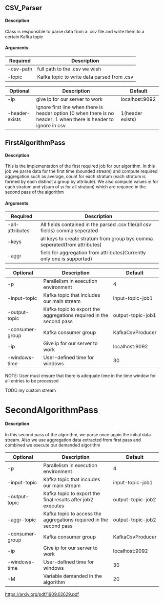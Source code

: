 

## CSV_Parser
#### Description    
Class is responsible to parse data from a .csv file and write them to a certain Kafka topic


#### Arguments

|  Required  | Description |
| ------ | ------ |
| -csv-path | full path to the .csv we wish |
| -topic | Kafka topic to write data parsed from .csv |


|  Optional  | Description  | Default |
| ------ | ------ | ------ |
| -ip |  give ip for our server to work | localhost:9092 |
| -header-exists | Ignore first line when there is header option (0 when there is no header, 1 when there is header to ignore in csv | 1(header exists) |

## FirstAlgorithmPass
#### Description    

This is the implementation of the first required job for our algorithm. In this job we parse data for the first time (bounded stream) and compute required aggregation such as average, count for each stratum (each stratum is formed by each distinct a group by attribute). We also compute values γi for each stratum and γ(sum of γι for all stratum) which are required in the second pass of the algorithm
#### Arguments

|  Required  | Description |
| ------ | ------ |
| -all-attributes | All fields contained in the parsed .csv file(all csv fields) comma seperated |
| -keys | all keys to create stratum from group bys comma seperated(from attributes) |
| -aggr | field for aggregation from attributes(Currently only one is supported) |

|  Optional  | Description  | Default |
| ------ | ------ | ------ |
| -p | Parallelism in execution environment | 4 |
| -input-topic | Kafka topic that includes our main stream | input-topic-job1 |
| -output-topic | Kafka topic to export the aggregations required in the second pass | output-topic-job1 |
| -consumer-group | Kafka consumer group | KafkaCsvProducer |
| -ip | Give ip for our server to work | localhost:9092 |
| -windows-time | User-defined time for windows | 30 |

NOTE: User must ensure that there is adequate time in the time window for all entries to be processed  

TODO my custom stream

# SecondAlgorithmPass
#### Description    
In this second pass of the algorithm, we parse once again the initial data stream. Also we use aggregation data extracted from first pass and combined we execute our demanded algorithm

|  Optional  | Description  | Default |
| ------ | ------ | ------ |
| -p | Parallelism in execution environment | 4 |
| -input-topic | Kafka topic that includes our main stream | input-topic-job1 |
| -output-topic | Kafka topic to export the final results after job2 executes | output-topic-job2 |
| -aggr-topic | Kafka topic to access the aggregations required in the second pass | output-topic-job2 |
| -consumer-group | Kafka consumer group | KafkaCsvProducer |
| -ip | Give ip for our server to work | localhost:9092 |
| -windows-time | User-defined time for windows | 30 |
| -M | Variable demanded in the algorithm | 20 |




https://arxiv.org/pdf/1909.02629.pdf
